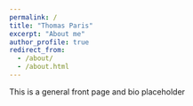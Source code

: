 ```yaml
---
permalink: /
title: "Thomas Paris"
excerpt: "About me"
author_profile: true
redirect_from: 
  - /about/
  - /about.html
---
```


This is a general front page and bio placeholder 	